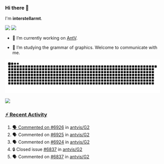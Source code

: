 ### Hi there 👋

I'm **interstellarmt**.

[![](https://img.shields.io/endpoint?url=https://awards.antv.vision/interstellarmt-g2-contributor.json)](https://github.com/antvis/g2)
[![](https://img.shields.io/endpoint?url=https://awards.antv.vision/interstellarmt-gpt-vis-contributor.json)](https://github.com/antvis/gpt-vis)

- 🔭 I’m currently working on [AntV](https://github.com/antvis).

- 📖 I’m studying the grammar of graphics. Welcome to communicate with me.

![](https://raw.githubusercontent.com/interstellarmt/interstellarmt/refs/heads/output/github-contribution-grid-snake.svg)
<div>
  <a href="https://github.com/interstellarmt">
  <img height="180em" src="https://github-readme-stats-eight-theta.vercel.app/api?username=interstellarmt&show_icons=true&include_all_commits=true&count_private=true&theme=tokyonight"/>
</div>
    
### :zap: Recent Activity

<!--START_SECTION:activity-->
1. 🗣 Commented on [#6926](https://github.com/antvis/G2/pull/6926#issuecomment-2908716637) in [antvis/G2](https://github.com/antvis/G2)
2. 🗣 Commented on [#6925](https://github.com/antvis/G2/pull/6925#issuecomment-2908447295) in [antvis/G2](https://github.com/antvis/G2)
3. 🗣 Commented on [#6924](https://github.com/antvis/G2/pull/6924#issuecomment-2908412132) in [antvis/G2](https://github.com/antvis/G2)
4. 🔒 Closed issue [#6837](https://github.com/antvis/G2/issues/6837) in [antvis/G2](https://github.com/antvis/G2)
5. 🗣 Commented on [#6837](https://github.com/antvis/G2/issues/6837#issuecomment-2903669261) in [antvis/G2](https://github.com/antvis/G2)
<!--END_SECTION:activity-->

